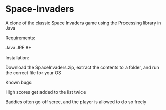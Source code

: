 # Space-Invaders
A clone of the classic Space Invaders game using the Processing library in Java



Requirements:

Java JRE 8+



Installation:

Download the SpaceInvaders.zip, extract the contents to a folder, and run the correct file for your OS



Known bugs:

High scores get added to the list twice

Baddies often go off scree, and the player is allowed to do so freely
